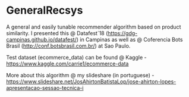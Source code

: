 # GeneralRecsys
A general and easily tunable recommender algorithm based on product similarity. I presented this @ Datafest´18 (https://gdg-campinas.github.io/datafest/) in Campinas as well as @ Coferencia Bots Brasil (http://conf.botsbrasil.com.br/) at Sao Paulo.

Test dataset (ecommerce_data) can be found @ Kaggle - https://www.kaggle.com/carrie1/ecommerce-data

More about this algorithm @ my slideshare (in portuguese) - https://www.slideshare.net/JosAhirtonBatistaLop/jose-ahirton-lopes-apresentacao-sessao-tecnica-i
